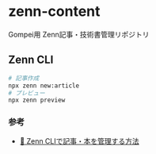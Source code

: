 # zenn-content

Gompei用 Zenn記事・技術書管理リポジトリ

## Zenn CLI

```bash
# 記事作成
npx zenn new:article
# プレビュー
npx zenn preview
```

### 参考

* [📘 Zenn CLIで記事・本を管理する方法](https://zenn.dev/zenn/articles/zenn-cli-guide)
